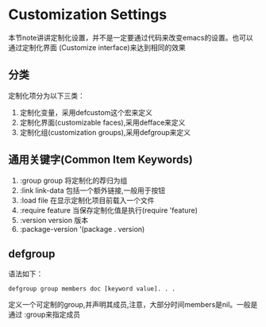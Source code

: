 # Customization Settings
本节note讲讲定制化设置，并不是一定要通过代码来改变emacs的设置。也可以通过定制化界面
(Customize interface)来达到相同的效果

## 分类
定制化项分为以下三类：
1. 定制化变量，采用defcustom这个宏来定义  
2. 定制化界面(customizable faces),采用defface来定义  
3. 定制化组(customization groups),采用defgroup来定义  

## 通用关键字(Common Item Keywords)
1. :group group 将定制化的荐归为组  
2. :link link-data 包括一个额外链接,一般用于按钮  
3. :load file 在显示定制化项目前载入一个文件  
4. :require feature 当保存定制化值是执行(require 'feature)  
5. :version version 版本  
6. :package-version ’(package . version)  

## defgroup
语法如下：  
```elisp
defgroup group members doc [keyword value]. . .
```
定义一个可定制的group,并声明其成员,注意，大部分时间members是nil。一般是通过
:group来指定成员
